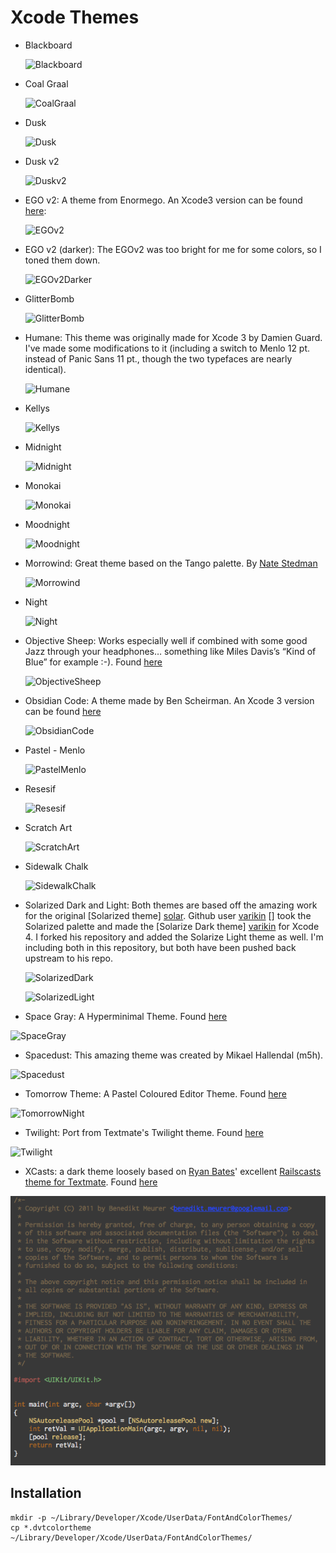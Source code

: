 Xcode Themes
==============

* Blackboard

  ![Blackboard]

* Coal Graal

  ![CoalGraal]

* Dusk

  ![Dusk]

* Dusk v2

  ![Duskv2]

* EGO v2: A theme from Enormego. An Xcode3 version can be found [here][enormego_xcode_3]:

  ![EGOv2]

* EGO v2 (darker): The EGOv2 was too bright for me for some colors, so I toned them down.

  ![EGOv2Darker]

* GlitterBomb

  ![GlitterBomb]

* Humane: This theme was originally made for Xcode 3 by Damien Guard. I've made some modifications to it (including a switch to Menlo 12 pt. instead of Panic Sans 11 pt., though the two typefaces are nearly identical).

  ![Humane]

* Kellys

  ![Kellys]

* Midnight

  ![Midnight]

* Monokai

  ![Monokai]

* Moodnight

  ![Moodnight]

* Morrowind:  Great theme based on the Tango palette. By [Nate Stedman][nate_stedman]

  ![Morrowind]

* Night

  ![Night]

* Objective Sheep: Works especially well if combined with some good Jazz through your headphones… something like Miles Davis’s “Kind of Blue” for example :-). Found [here][objectiveSheepurl]

  ![ObjectiveSheep]

* Obsidian Code: A theme made by Ben Scheirman.  An Xcode 3 version can be found [here][obsidian_xcode_3]

  ![ObsidianCode]

* Pastel - Menlo

  ![PastelMenlo]

* Resesif

  ![Resesif]

* Scratch Art

  ![ScratchArt]

* Sidewalk Chalk

  ![SidewalkChalk]

* Solarized Dark and Light: Both themes are based off the amazing work for the original [Solarized theme] [solar]. Github user [varikin] [] took the Solarized palette and made the [Solarize Dark theme] [varikin] for Xcode 4. I forked his repository and added the Solarize Light theme as well. I'm including both in this repository, but both have been pushed back upstream to his repo.

  ![SolarizedDark]

  ![SolarizedLight]

*  Space Gray: A Hyperminimal Theme. Found [here][spacegrayurl]

  ![SpaceGray]

*   Spacedust: This amazing theme was created by Mikael Hallendal (m5h).

  ![Spacedust]

*  Tomorrow Theme: A Pastel Coloured Editor Theme. Found [here][tomorrowurl]

  ![TomorrowNight]

*  Twilight: Port from Textmate's Twilight theme. Found [here][twilighturl]

  ![Twilight]

*  XCasts: a dark theme loosely based on [Ryan Bates](http://railscasts.com/)' excellent [Railscasts theme for Textmate](http://railscasts.com/about). Found [here][xCastsurl]

  ![XCasts]

Installation
------------

    mkdir -p ~/Library/Developer/Xcode/UserData/FontAndColorThemes/
    cp *.dvtcolortheme ~/Library/Developer/Xcode/UserData/FontAndColorThemes/


  [Blackboard]: http://s11.postimage.org/n1htzhccj/Blackboard.png
  [CoalGraal]: http://s11.postimage.org/m0hlacvcz/Coal_Graal.png
  [Dusk]: http://s11.postimage.org/cihuab9oj/Dusk.png
  [Duskv2]: http://s11.postimage.org/53sihxnsz/Duskv2.png
  [EGOv2]: http://s11.postimage.org/oa5pl44ar/EGOv2.png
  [EGOv2Darker]: http://s11.postimage.org/mwe2pt51f/EGOv2_Darker.png
  [GlitterBomb]: http://s11.postimage.org/dpvs2izsz/Glitter_Bomb.png
  [Humane]: http://s11.postimage.org/vh7egzf7n/Humane.png
  [Kellys]: http://s11.postimage.org/vihcaeh1f/Kellys.png
  [Midnight]: http://s11.postimage.org/bcifp9arn/Midnight.png
  [Monokai]: http://s11.postimage.org/sfl7krrgj/Monokai.png
  [Moodnight]: http://s11.postimage.org/hu1c8rl4z/Moodnight.png
  [Morrowind]: http://s11.postimage.org/7y0994fcz/Morrowind.png
  [Night]: http://s11.postimage.org/mihc3yabn/Night.png
  [ObjectiveSheep]: http://s11.postimage.org/45gqtdzur/Objective_Sheep.png
  [ObsidianCode]: http://s11.postimage.org/jgqjtzx6r/Obsidian_Code.png
  [PastelMenlo]: http://s11.postimage.org/gbajhj3yb/Pastel_Menlo.png
  [Resesif]: http://s11.postimage.org/y3w3pel6r/Resesif.png
  [ScratchArt]: http://s11.postimage.org/6htc4q1tv/Scratch_Art.png
  [SidewalkChalk]: http://s11.postimage.org/i879m3umb/Sidewalk_Chalk.png
  [SolarizedDark]: http://s11.postimage.org/bj0q639ab/Solarized_Dark.png
  [SolarizedLight]: http://s11.postimage.org/bkanzib43/Solarized_Light.png
  [Spacedust]: http://s11.postimage.org/7p79wxryb/Spacedust.png
  [TomorrowNight]: http://s11.postimage.org/8sre8wclf/Tomorrow_Night.png
  [Twilight]: http://s11.postimage.org/ei7mt7irn/Twilight.png
  [SpaceGray]: https://github.com/zdne/spacegray-xcode/raw/master/screenshots/space-gray-screen.png

  [script]: http://digitalflapjack.com/blog/2011/jan/24/xcodedpthemes/
  [solar]: http://ethanschoonover.com/solarized
  [varikin]: https://github.com/varikin/solarized/tree/master/xcode4-colors-solarized
  [jbrennan]: https://github.com/jbrennan/xcode4themes
  [enormego developers]: http://developers.enormego.com/view/ego_xcode_theme_for_xcode_4_egov2
  [obsidian_xcode_3]: https://gist.github.com/837656
  [enormego_xcode_3]: http://developers.enormego.com/view/ego_xcode_theme_for_xcode_4_egov2
  [nate_stedman]: http://www.natestedman.com/post/morrowind-for-textmate-xcode/
  [twilighturl]: http://blog.cylence.com/2011/01/27/textmates-twilight-theme-for-xcode/
  [tomorrowurl]: https://github.com/ChrisKempson/Tomorrow-Theme
  [xCastsurl]: https://github.com/bmeurer/XCasts-color-theme-for-Xcode-4
  [xCasts]: http://github.com/bmeurer/XCasts-color-theme-for-Xcode-4/raw/master/XCasts-screenshot.png
  [objectiveSheepurl]: http://objectivesheep.com/blog/xcode4_color_theme
  [spacegrayurl]: https://github.com/zdne/spacegray-xcode